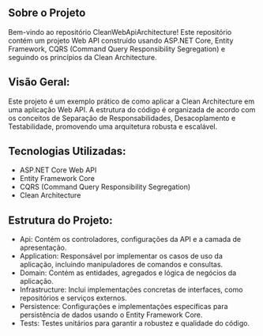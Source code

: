 ## Sobre o Projeto
Bem-vindo ao repositório CleanWebApiArchitecture! Este repositório contém um projeto Web API construído usando ASP.NET Core, Entity Framework, CQRS (Command Query Responsibility Segregation) e seguindo os princípios da Clean Architecture.

## Visão Geral:
Este projeto é um exemplo prático de como aplicar a Clean Architecture em uma aplicação Web API. A estrutura do código é organizada de acordo com os conceitos de Separação de Responsabilidades, Desacoplamento e Testabilidade, promovendo uma arquitetura robusta e escalável.

## Tecnologias Utilizadas:

- ASP.NET Core Web API
- Entity Framework Core
- CQRS (Command Query Responsibility Segregation)
- Clean Architecture

## Estrutura do Projeto:

- Api: Contém os controladores, configurações da API e a camada de apresentação.
- Application: Responsável por implementar os casos de uso da aplicação, incluindo manipuladores de comandos e consultas.
- Domain: Contém as entidades, agregados e lógica de negócios da aplicação.
- Infrastructure: Inclui implementações concretas de interfaces, como repositórios e serviços externos.
- Persistence: Configurações e implementações específicas para persistência de dados usando o Entity Framework Core.
- Tests: Testes unitários para garantir a robustez e qualidade do código.
